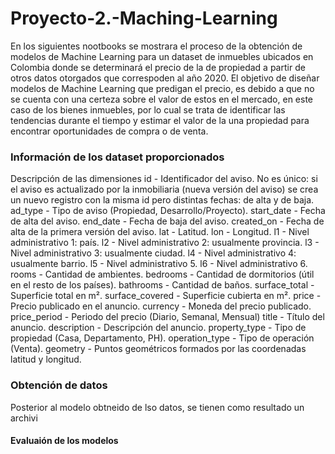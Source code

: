 # Proyecto-2.-Maching-Learning

En los siguientes nootbooks se mostrara el proceso de la obtención de modelos de Machine Learning para un dataset de inmuebles ubicados en Colombia donde se determinará el precio de la de propiedad a partir de otros datos otorgados que correspoden al año 2020.
El objetivo de diseñar modelos de Machine Learning que predigan el precio, es debido a que no se cuenta con una certeza sobre el valor de estos en el mercado, en este caso de los bienes inmuebles, por lo cual se trata de identificar  las tendencias durante el tiempo y estimar  el valor de la una propiedad para encontrar oportunidades de compra o de venta.

### Información de los dataset proporcionados


Descripción de las dimensiones
id - Identificador del aviso. No es único: si el aviso es actualizado por la inmobiliaria (nueva versión del aviso) se crea un nuevo registro con la misma id pero distintas fechas: de alta y de baja.
ad_type - Tipo de aviso (Propiedad, Desarrollo/Proyecto).
start_date - Fecha de alta del aviso.
end_date - Fecha de baja del aviso.
created_on - Fecha de alta de la primera versión del aviso.
lat - Latitud.
lon - Longitud.
l1 - Nivel administrativo 1: país.
l2 - Nivel administrativo 2: usualmente provincia.
l3 - Nivel administrativo 3: usualmente ciudad.
l4 - Nivel administrativo 4: usualmente barrio.
l5 - Nivel administrativo 5.
l6 - Nivel administrativo 6.
rooms - Cantidad de ambientes.
bedrooms - Cantidad de dormitorios (útil en el resto de los países).
bathrooms - Cantidad de baños.
surface_total - Superficie total en m².
surface_covered - Superficie cubierta en m².
price - Precio publicado en el anuncio.
currency - Moneda del precio publicado.
price_period - Periodo del precio (Diario, Semanal, Mensual)
title - Título del anuncio.
description - Descripción del anuncio.
property_type - Tipo de propiedad (Casa, Departamento, PH).
operation_type - Tipo de operación (Venta).
geometry - Puntos geométricos formados por las coordenadas latitud y longitud.​

### Obtención de datos
Posterior al modelo obtneido de lso datos, se tienen como resultado un archivi

#### Evaluaión de los modelos




